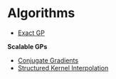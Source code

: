 # Algorithms

* [Exact GP]()


**Scalable GPs**

* [Conjugate Gradients](./cg.md)
* [Structured Kernel Interpolation](./kissgp.md)